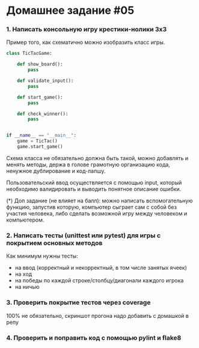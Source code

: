 # Домашнее задание #05

### 1. Написать консольную игру крестики-нолики 3x3

Пример того, как схематично можно изобразить класс игры.

```py
class TicTacGame:

    def show_board():
        pass

    def validate_input():
        pass

    def start_game():
        pass

    def check_winner():
        pass


if __name__ == "__main__":
    game = TicTac()
    game.start_game()

```
Схема класса не обязательно должна быть такой, можно добавлять и менять методы, держа в голове грамотную организацию кода, ненужное дублирование и код-лапшу.

Пользовательский ввод осуществляется с помощью input, который необходимо валидировать и выводить понятное описание ошибки.

(*) Доп задание (не влияет на балл): можно написать вспомогательную функцию, запустив которую, компьютер сыграет сам с собой без участия человека, либо сделать возможной игру между человеком и компьютером.


### 2. Написать тесты (unittest или pytest) для игры c покрытием основных методов
Как минимум нужны тесты:
- на ввод (корректный и некорректный, в том числе занятых ячеек)
- на ход
- на победы по каждой строке/столбцу/диагонали каждого игрока
- на ничью

### 3. Проверить покрытие тестов через coverage
100% не обязательно, скриншот прогона надо добавить с домашкой в репу

### 4. Проверить и поправить код с помощью pylint и flake8
